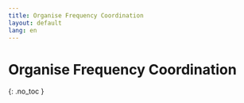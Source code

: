 ```yaml
---
title: Organise Frequency Coordination
layout: default
lang: en
---
```


# Organise Frequency Coordination
{: .no_toc }